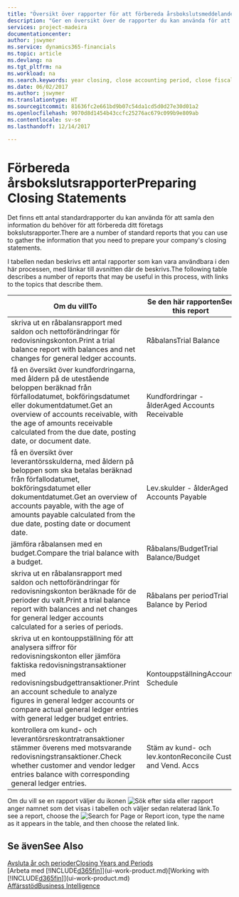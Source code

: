 ```yaml
---
title: "Översikt över rapporter för att förbereda årsbokslutsmeddelanden | Microsoft Docs"
description: "Ger en översikt över de rapporter du kan använda för att samla den information du behöver för att förbereda ditt företags bokslutsrapporte när du avslutar ett räkenskapsår."
services: project-madeira
documentationcenter: 
author: jswymer
ms.service: dynamics365-financials
ms.topic: article
ms.devlang: na
ms.tgt_pltfrm: na
ms.workload: na
ms.search.keywords: year closing, close accounting period, close fiscal year, aging, creditor payments, vendor payments, assets, liabilities, equity, analysis, reporting, financial report, business intelligence, BI, Power Bi, KPI
ms.date: 06/02/2017
ms.author: jswymer
ms.translationtype: HT
ms.sourcegitcommit: 81636fc2e661bd9b07c54da1cd5d0d27e30d01a2
ms.openlocfilehash: 9070d8d1454b43ccfc25276ac679c099b9e809ab
ms.contentlocale: sv-se
ms.lasthandoff: 12/14/2017

---
```

# <a name="preparing-closing-statements"></a><span data-ttu-id="b7a03-103">Förbereda årsbokslutsrapporter</span><span class="sxs-lookup"><span data-stu-id="b7a03-103">Preparing Closing Statements</span></span>
<span data-ttu-id="b7a03-104">Det finns ett antal standardrapporter du kan använda för att samla den information du behöver för att förbereda ditt företags bokslutsrapporter.</span><span class="sxs-lookup"><span data-stu-id="b7a03-104">There are a number of standard reports that you can use to gather the information that you need to prepare your company's closing statements.</span></span>

<span data-ttu-id="b7a03-105">I tabellen nedan beskrivs ett antal rapporter som kan vara användbara i den här processen, med länkar till avsnitten där de beskrivs.</span><span class="sxs-lookup"><span data-stu-id="b7a03-105">The following table describes a number of reports that may be useful in this process, with links to the topics that describe them.</span></span>

| <span data-ttu-id="b7a03-106">Om du vill</span><span class="sxs-lookup"><span data-stu-id="b7a03-106">To</span></span> | <span data-ttu-id="b7a03-107">Se den här rapporten</span><span class="sxs-lookup"><span data-stu-id="b7a03-107">See this report</span></span> |
| --- | --- |
| <span data-ttu-id="b7a03-108">skriva ut en råbalansrapport med saldon och nettoförändringar för redovisningskonton.</span><span class="sxs-lookup"><span data-stu-id="b7a03-108">Print a trial balance report with balances and net changes for general ledger accounts.</span></span> |<span data-ttu-id="b7a03-109">Råbalans</span><span class="sxs-lookup"><span data-stu-id="b7a03-109">Trial Balance</span></span> |
| <span data-ttu-id="b7a03-110">få en översikt över kundfordringarna, med åldern på de utestående beloppen beräknad från förfallodatumet, bokföringsdatumet eller dokumentdatumet.</span><span class="sxs-lookup"><span data-stu-id="b7a03-110">Get an overview of accounts receivable, with the age of amounts receivable calculated from the due date, posting date, or document date.</span></span> |<span data-ttu-id="b7a03-111">Kundfordringar - ålder</span><span class="sxs-lookup"><span data-stu-id="b7a03-111">Aged Accounts Receivable</span></span> |
| <span data-ttu-id="b7a03-112">få en översikt över leverantörsskulderna, med åldern på beloppen som ska betalas beräknad från förfallodatumet, bokföringsdatumet eller dokumentdatumet.</span><span class="sxs-lookup"><span data-stu-id="b7a03-112">Get an overview of accounts payable, with the age of amounts payable calculated from the due date, posting date or document date.</span></span> |<span data-ttu-id="b7a03-113">Lev.skulder - ålder</span><span class="sxs-lookup"><span data-stu-id="b7a03-113">Aged Accounts Payable</span></span> |
| <span data-ttu-id="b7a03-114">jämföra råbalansen med en budget.</span><span class="sxs-lookup"><span data-stu-id="b7a03-114">Compare the trial balance with a budget.</span></span> |<span data-ttu-id="b7a03-115">Råbalans/Budget</span><span class="sxs-lookup"><span data-stu-id="b7a03-115">Trial Balance/Budget</span></span> |
| <span data-ttu-id="b7a03-116">skriva ut en råbalansrapport med saldon och nettoförändringar för redovisningskonton beräknade för de perioder du valt.</span><span class="sxs-lookup"><span data-stu-id="b7a03-116">Print a trial balance report with balances and net changes for general ledger accounts calculated for a series of periods.</span></span> |<span data-ttu-id="b7a03-117">Råbalans per period</span><span class="sxs-lookup"><span data-stu-id="b7a03-117">Trial Balance by Period</span></span> |
| <span data-ttu-id="b7a03-118">skriva ut en kontouppställning för att analysera siffror för redovisningskonton eller jämföra faktiska redovisningstransaktioner med redovisningsbudgettransaktioner.</span><span class="sxs-lookup"><span data-stu-id="b7a03-118">Print an account schedule to analyze figures in general ledger accounts or compare actual general ledger entries with general ledger budget entries.</span></span> |<span data-ttu-id="b7a03-119">Kontouppställning</span><span class="sxs-lookup"><span data-stu-id="b7a03-119">Account Schedule</span></span> |
| <span data-ttu-id="b7a03-120">kontrollera om kund- och leverantörsreskontratransaktioner stämmer överens med motsvarande redovisningstransaktioner.</span><span class="sxs-lookup"><span data-stu-id="b7a03-120">Check whether customer and vendor ledger entries balance with corresponding general ledger entries.</span></span> |<span data-ttu-id="b7a03-121">Stäm av kund- och lev.konton</span><span class="sxs-lookup"><span data-stu-id="b7a03-121">Reconcile Cust. and Vend. Accs</span></span> |

<span data-ttu-id="b7a03-122">Om du vill se en rapport väljer du ikonen ![Sök efter sida eller rapport](media/ui-search/search_small.png "ikonen Sök efter sida eller rapport") anger namnet som det visas i tabellen och väljer sedan relaterad länk.</span><span class="sxs-lookup"><span data-stu-id="b7a03-122">To see a report, choose the ![Search for Page or Report](media/ui-search/search_small.png "Search for Page or Report icon") icon, type the name as it appears in the table, and then choose the related link.</span></span>

## <a name="see-also"></a><span data-ttu-id="b7a03-123">Se även</span><span class="sxs-lookup"><span data-stu-id="b7a03-123">See Also</span></span>
[<span data-ttu-id="b7a03-124">Avsluta år och perioder</span><span class="sxs-lookup"><span data-stu-id="b7a03-124">Closing Years and Periods</span></span>](year-close-years-periods.md)  
<span data-ttu-id="b7a03-125">[Arbeta med [!INCLUDE[d365fin](includes/d365fin_md.md)]](ui-work-product.md)</span><span class="sxs-lookup"><span data-stu-id="b7a03-125">[Working with [!INCLUDE[d365fin](includes/d365fin_md.md)]](ui-work-product.md)</span></span>  
[<span data-ttu-id="b7a03-126">Affärsstöd</span><span class="sxs-lookup"><span data-stu-id="b7a03-126">Business Intelligence</span></span>](bi.md)

